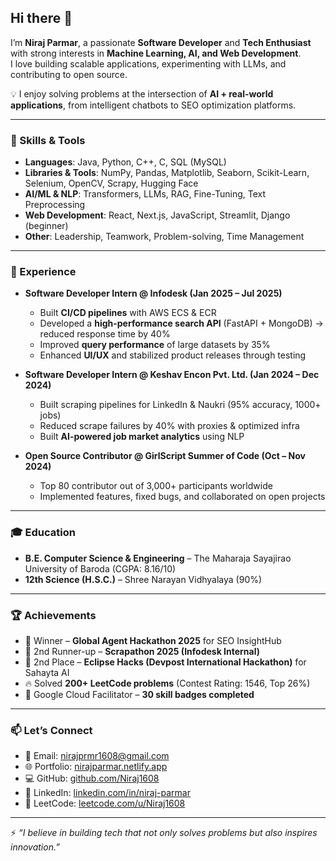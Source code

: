 ## Hi there 👋

I’m **Niraj Parmar**, a passionate **Software Developer** and **Tech Enthusiast** with strong interests in **Machine Learning, AI, and Web Development**.  
I love building scalable applications, experimenting with LLMs, and contributing to open source.  

💡 I enjoy solving problems at the intersection of **AI + real-world applications**, from intelligent chatbots to SEO optimization platforms.  

---

### 🚀 Skills & Tools
- **Languages**: Java, Python, C++, C, SQL (MySQL)  
- **Libraries & Tools**: NumPy, Pandas, Matplotlib, Seaborn, Scikit-Learn, Selenium, OpenCV, Scrapy, Hugging Face  
- **AI/ML & NLP**: Transformers, LLMs, RAG, Fine-Tuning, Text Preprocessing  
- **Web Development**: React, Next.js, JavaScript, Streamlit, Django (beginner)  
- **Other**: Leadership, Teamwork, Problem-solving, Time Management  

---

### 💼 Experience
- **Software Developer Intern @ Infodesk (Jan 2025 – Jul 2025)**  
  - Built **CI/CD pipelines** with AWS ECS & ECR  
  - Developed a **high-performance search API** (FastAPI + MongoDB) → reduced response time by 40%  
  - Improved **query performance** of large datasets by 35%  
  - Enhanced **UI/UX** and stabilized product releases through testing  

- **Software Developer Intern @ Keshav Encon Pvt. Ltd. (Jan 2024 – Dec 2024)**  
  - Built scraping pipelines for LinkedIn & Naukri (95% accuracy, 1000+ jobs)  
  - Reduced scrape failures by 40% with proxies & optimized infra  
  - Built **AI-powered job market analytics** using NLP  

- **Open Source Contributor @ GirlScript Summer of Code (Oct – Nov 2024)**  
  - Top 80 contributor out of 3,000+ participants worldwide  
  - Implemented features, fixed bugs, and collaborated on open projects  

---

### 🎓 Education
- **B.E. Computer Science & Engineering** – The Maharaja Sayajirao University of Baroda (CGPA: 8.16/10)  
- **12th Science (H.S.C.)** – Shree Narayan Vidhyalaya (90%)  

---

### 🏆 Achievements
- 🥇 Winner – **Global Agent Hackathon 2025** for SEO InsightHub  
- 🥈 2nd Runner-up – **Scrapathon 2025 (Infodesk Internal)**  
- 🥈 2nd Place – **Eclipse Hacks (Devpost International Hackathon)** for Sahayta AI  
- 🔥 Solved **200+ LeetCode problems** (Contest Rating: 1546, Top 26%)  
- 🌟 Google Cloud Facilitator – **30 skill badges completed**  

---

### 📫 Let’s Connect
- 📧 Email: [nirajprmr1608@gmail.com](mailto:nirajprmr1608@gmail.com)  
- 🌐 Portfolio: [nirajparmar.netlify.app](https://nirajparmar.netlify.app)  
- 💻 GitHub: [github.com/Niraj1608](https://github.com/Niraj1608)  
- 🔗 LinkedIn: [linkedin.com/in/niraj-parmar](https://www.linkedin.com/in/niraj-parmar)  
- 🧩 LeetCode: [leetcode.com/u/Niraj1608](https://leetcode.com/u/Niraj1608)  

---

⚡ *“I believe in building tech that not only solves problems but also inspires innovation.”*
